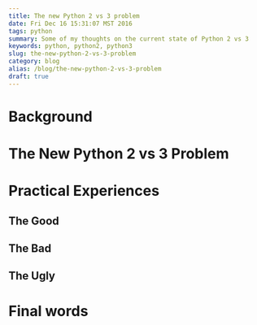 ```yaml
---
title: The new Python 2 vs 3 problem
date: Fri Dec 16 15:31:07 MST 2016
tags: python
summary: Some of my thoughts on the current state of Python 2 vs 3
keywords: python, python2, python3
slug: the-new-python-2-vs-3-problem
category: blog
alias: /blog/the-new-python-2-vs-3-problem
draft: true
---
```


# Background

# The New Python 2 vs 3 Problem


# Practical Experiences

## The Good

## The Bad

## The Ugly

# Final words


